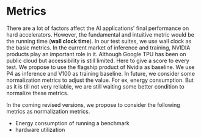 # Metrics
There are a lot of factors affect the AI applications' final performance on hard accelerators. However, the fundamental and intuitive metric would be the running time (**wall clock time**). In our test suites, we use wall clock  as the basic metrics. In the current market of inference and training, NVIDIA products play an important role in it. Although Google TPU has been on public cloud but accessibility is still limited. Here to give a score to every test. We propose to use the flagship product of Nvidia as baseline. We use P4 as inference and V100 as training baseline. In future, we consider some normalization metrics to adjust the value. For ex, energy consumption. But as it is till not very reliable, we are still waiting some better condition to normalize these metrics.
 
In the coming revised versions, we propose to consider the following metrics as normalization metrics.
- Energy consumption of running a benchmark
- hardware utilization

  